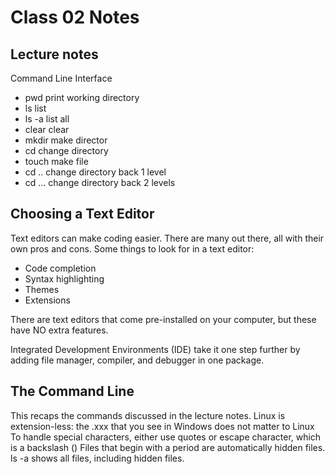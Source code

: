 # Class 02 Notes

## Lecture notes
Command Line Interface
  - pwd        print working directory
  - ls         list
  - ls -a      list all
  - clear      clear
  - mkdir      make director
  - cd         change directory
  - touch      make file
  - cd ..      change directory back 1 level
  - cd ...     change directory back 2 levels


## Choosing a Text Editor
Text editors can make coding easier.  There are many out there, all with their own pros and cons.
Some things to look for in a text editor:
- Code completion
- Syntax highlighting
- Themes
- Extensions

There are text editors that come pre-installed on your computer, but these have NO extra features.

Integrated Development Environments (IDE) take it one step further by adding file manager, compiler, and debugger in one package.

## The Command Line
This recaps the commands discussed in the lecture notes.
Linux is extension-less: the .xxx that you see in Windows does not matter to Linux
To handle special characters, either use quotes or escape character, which is a backslash (\)
Files that begin with a period are automatically hidden files.
ls -a shows all files, including hidden files.
